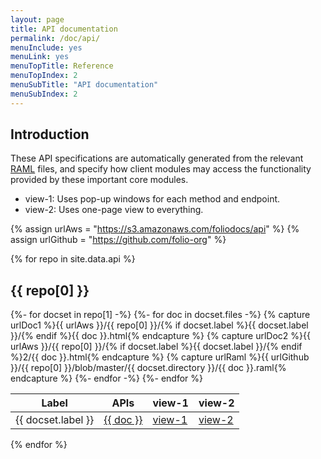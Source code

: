 ```yaml
---
layout: page
title: API documentation
permalink: /doc/api/
menuInclude: yes
menuLink: yes
menuTopTitle: Reference
menuTopIndex: 2
menuSubTitle: "API documentation"
menuSubIndex: 2
---
```


## Introduction

These API specifications are automatically generated from the relevant
[RAML](https://github.com/folio-org/raml)
files, and specify how client modules may
access the functionality provided by these important core modules.

* view-1: Uses pop-up windows for each method and endpoint.
* view-2: Uses one-page view to everything.

{% assign urlAws = "https://s3.amazonaws.com/foliodocs/api" %}
{% assign urlGithub = "https://github.com/folio-org" %}

{% for repo in site.data.api %}
<h2 id="{{ repo[0] }}"> {{ repo[0] }} </h2>
<table class="api">
  <thead>
    <tr>
      <th class="label" title="Label">Label</th>
      <th class="raml" title="APIs and link to RAML source">APIs</th>
      <th class="view" title="View 1: using raml2html">view-1</th>
      <th class="view" title="View 2: using raml-fleece">view-2</th>
    </tr>
  </thead>
  <tbody>
  {%- for docset in repo[1] -%}
    {%- for doc in docset.files -%}
      {% capture urlDoc1 %}{{ urlAws }}/{{ repo[0] }}/{% if docset.label %}{{ docset.label }}/{% endif %}{{ doc }}.html{% endcapture %}
      {% capture urlDoc2 %}{{ urlAws }}/{{ repo[0] }}/{% if docset.label %}{{ docset.label }}/{% endif %}2/{{ doc }}.html{% endcapture %}
      {% capture urlRaml %}{{ urlGithub }}/{{ repo[0] }}/blob/master/{{ docset.directory }}/{{ doc }}.raml{% endcapture %}
    <tr>
      <td> {{ docset.label }} </td>
      <td> <a href="{{ urlRaml }}">{{ doc }}</a> </td>
      <td> <a href="{{ urlDoc1 }}">view-1</a> </td>
      <td> <a href="{{ urlDoc2 }}">view-2</a> </td>
    </tr>
    {%- endfor -%}
  {%- endfor %}
  </tbody>
</table>
{% endfor %}
